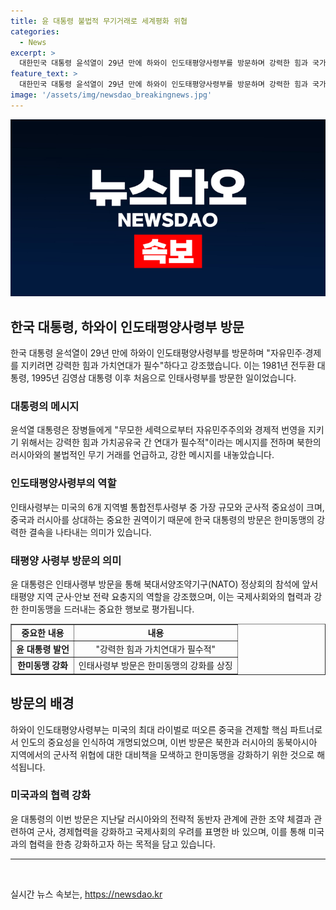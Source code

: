 ```yaml
---
title: 윤 대통령 불법적 무기거래로 세계평화 위협
categories:
  - News
excerpt: >
  대한민국 대통령 윤석열이 29년 만에 하와이 인도태평양사령부를 방문하며 강력한 힘과 국가 간 가치연대가 필수라고 강조했다. 또한 북한, 러시아의 무기거래와 핵·미사일 능력 고도화에 대해 우려를 표현하며, 인태사령부의 중요성을 강조하고 한미동맹의 결속을 드러냈다. 윤 대통령의 방문은 29년 만에 있었으며, 이는 한반도와 인도태평양 지역 안보를 강조하기 위한 것으로 해석된다.
feature_text: >
  대한민국 대통령 윤석열이 29년 만에 하와이 인도태평양사령부를 방문하며 강력한 힘과 국가 간 가치연대가 필수라고 강조했다. 또한 북한, 러시아의 무기거래와 핵·미사일 능력 고도화에 대해 우려를 표현하며, 인태사령부의 중요성을 강조하고 한미동맹의 결속을 드러냈다. 윤 대통령의 방문은 29년 만에 있었으며, 이는 한반도와 인도태평양 지역 안보를 강조하기 위한 것으로 해석된다.
image: '/assets/img/newsdao_breakingnews.jpg'
---
```


<p><img src="/assets/img/newsdao_breakingnews.jpg" alt="implanttips 속보" /></p>

<h2 data-ke-size="size26">한국 대통령, 하와이 인도태평양사령부 방문</h2>

<p data-ke-size="size16">한국 대통령 윤석열이 29년 만에 하와이 인도태평양사령부를 방문하며 "자유민주·경제를 지키려면 강력한 힘과 가치연대가 필수"하다고 강조했습니다. 이는 1981년 전두환 대통령, 1995년 김영삼 대통령 이후 처음으로 인태사령부를 방문한 일이었습니다.</p>

<h3 data-ke-size="size24"><b>대통령의 메시지</b></h3>

<p data-ke-size="size16">윤석열 대통령은 장병들에게 "무모한 세력으로부터 자유민주주의와 경제적 번영을 지키기 위해서는 강력한 힘과 가치공유국 간 연대가 필수적"이라는 메시지를 전하며 북한의 러시아와의 불법적인 무기 거래를 언급하고, 강한 메시지를 내놓았습니다.</p>

<h3 data-ke-size="size24"><b>인도태평양사령부의 역할</b></h3>

<p data-ke-size="size16">인태사령부는 미국의 6개 지역별 통합전투사령부 중 가장 규모와 군사적 중요성이 크며, 중국과 러시아를 상대하는 중요한 권역이기 때문에 한국 대통령의 방문은 한미동맹의 강력한 결속을 나타내는 의미가 있습니다.</p>

<h3 data-ke-size="size24"><b>태평양 사령부 방문의 의미</b></h3>

<p data-ke-size="size16">윤 대통령은 인태사랭부 방문을 통해 북대서양조약기구(NATO) 정상회의 참석에 앞서 태평양 지역 군사·안보 전략 요충지의 역할을 강조했으며, 이는 국제사회와의 협력과 강한 한미동맹을 드러내는 중요한 행보로 평가됩니다.</p>

<table style="width: 100%;" border="1">
    <tbody>
        <tr>
            <td style="text-align: center; height: 17px;"><b>중요한 내용</b></td>
            <td style="text-align: center;"><b>내용</b></td>
        </tr>
        <tr>
            <td style="text-align: center; height: 17px;"><b>윤 대통령 발언</b></td>
            <td style="text-align: center;">"강력한 힘과 가치연대가 필수적"</td>
        </tr>
        <tr>
            <td style="text-align: center; height: 17px;"><b>한미동맹 강화</b></td>
            <td style="text-align: center;">인태사령부 방문은 한미동맹의 강화를 상징</td>
        </tr>
    </tbody>
</table>

<h2 data-ke-size="size26">방문의 배경</h2>

<p data-ke-size="size16">하와이 인도태평양사령부는 미국의 최대 라이벌로 떠오른 중국을 견제할 핵심 파트너로서 인도의 중요성을 인식하여 개명되었으며, 이번 방문은 북한과 러시아의 동북아시아 지역에서의 군사적 위협에 대한 대비책을 모색하고 한미동맹을 강화하기 위한 것으로 해석됩니다.</p>

<h3 data-ke-size="size24"><b>미국과의 협력 강화</b></h3>

<p data-ke-size="size16">윤 대통령의 이번 방문은 지난달 러시아와의 전략적 동반자 관계에 관한 조약 체결과 관련하여 군사, 경제협력을 강화하고 국제사회의 우려를 표명한 바 있으며, 이를 통해 미국과의 협력을 한층 강화하고자 하는 목적을 담고 있습니다.</p>

<hr>

<p data-ke-size="size16">&nbsp;</p>
실시간 뉴스 속보는, <a href="https://newsdao.kr" rel="dofollow">https://newsdao.kr</a>


